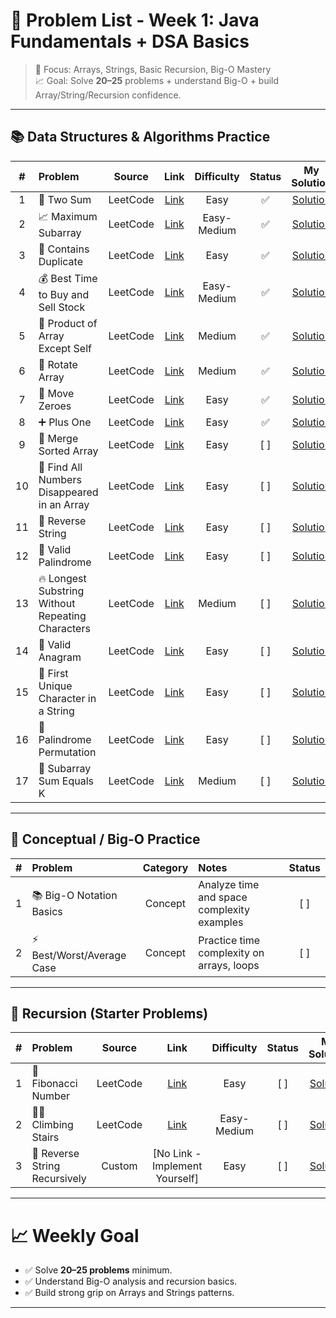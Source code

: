 # 📑 Problem List - Week 1: Java Fundamentals + DSA Basics

> 🎯 Focus: Arrays, Strings, Basic Recursion, Big-O Mastery  
> 📈 Goal: Solve **20–25** problems + understand Big-O + build Array/String/Recursion confidence.

---

## 📚 Data Structures & Algorithms Practice

| #  | Problem                                           |  Source  |                                         Link                                          | Difficulty  | Status | My Solution  |
|:--:|:--------------------------------------------------|:--------:|:-------------------------------------------------------------------------------------:|:-----------:|:------:|:------------:|
| 1  | 🧮 Two Sum                                        | LeetCode |                    [Link](https://leetcode.com/problems/two-sum/)                     |    Easy     |  ✅   | [Solution](https://github.com/sams52s/problem_solving/blob/main/LeetCode%20Random/TwoSum.java) |
| 2  | 📈 Maximum Subarray                               | LeetCode |                [Link](https://leetcode.com/problems/maximum-subarray/)                | Easy-Medium |  ✅   | [Solution](https://github.com/sams52s/problem_solving/blob/main/LeetCode%20Random/MaxSubArray.java) |
| 3  | 🔎 Contains Duplicate                             | LeetCode |               [Link](https://leetcode.com/problems/contains-duplicate/)               |    Easy     |  ✅    | [Solution]() |
| 4  | 💰 Best Time to Buy and Sell Stock                | LeetCode |        [Link](https://leetcode.com/problems/best-time-to-buy-and-sell-stock/)         | Easy-Medium |  ✅    | [Solution]() |
| 5  | 🛒 Product of Array Except Self                   | LeetCode |          [Link](https://leetcode.com/problems/product-of-array-except-self/)          |   Medium    |  ✅    | [Solution]() |
| 6  | 🔄 Rotate Array                                   | LeetCode |                  [Link](https://leetcode.com/problems/rotate-array/)                  |   Medium    |  ✅    | [Solution]() |
| 7  | 🧹 Move Zeroes                                    | LeetCode |                  [Link](https://leetcode.com/problems/move-zeroes/)                   |    Easy     |  ✅    | [Solution]() |
| 8  | ➕ Plus One                                        | LeetCode |                    [Link](https://leetcode.com/problems/plus-one/)                    |    Easy     |  ✅    | [Solution]() |
| 9  | 🔗 Merge Sorted Array                             | LeetCode |               [Link](https://leetcode.com/problems/merge-sorted-array/)               |    Easy     |  [ ]   | [Solution]() |
| 10 | 👻 Find All Numbers Disappeared in an Array       | LeetCode |    [Link](https://leetcode.com/problems/find-all-numbers-disappeared-in-an-array/)    |    Easy     |  [ ]   | [Solution]() |
| 11 | 🔄 Reverse String                                 | LeetCode |                 [Link](https://leetcode.com/problems/reverse-string/)                 |    Easy     |  [ ]   | [Solution]() |
| 12 | 🧪 Valid Palindrome                               | LeetCode |                [Link](https://leetcode.com/problems/valid-palindrome/)                |    Easy     |  [ ]   | [Solution]() |
| 13 | 🔥 Longest Substring Without Repeating Characters | LeetCode | [Link](https://leetcode.com/problems/longest-substring-without-repeating-characters/) |   Medium    |  [ ]   | [Solution]() |
| 14 | 🧩 Valid Anagram                                  | LeetCode |                 [Link](https://leetcode.com/problems/valid-anagram/)                  |    Easy     |  [ ]   | [Solution]() |
| 15 | 🎯 First Unique Character in a String             | LeetCode |       [Link](https://leetcode.com/problems/first-unique-character-in-a-string/)       |    Easy     |  [ ]   | [Solution]() |
| 16 | 🧠 Palindrome Permutation                         | LeetCode |             [Link](https://leetcode.com/problems/palindrome-permutation/)             |    Easy     |  [ ]   | [Solution]() |
| 17 | 🧩 Subarray Sum Equals K                          | LeetCode |             [Link](https://leetcode.com/problems/subarray-sum-equals-k/)              |   Medium    |  [ ]   | [Solution]() |

---

## 🔎 Conceptual / Big-O Practice

| # | Problem | Category | Notes | Status |
|:-:|:--------|:--------:|:------|:------:|
| 1 | 📚 Big-O Notation Basics | Concept | Analyze time and space complexity examples | [ ] |
| 2 | ⚡ Best/Worst/Average Case | Concept | Practice time complexity on arrays, loops | [ ] |

---

## 🧠 Recursion (Starter Problems)

| # | Problem | Source | Link | Difficulty | Status | My Solution |
|:-:|:--------|:------:|:----:|:----------:|:------:|:-----------:|
| 1 | 🔁 Fibonacci Number | LeetCode | [Link](https://leetcode.com/problems/fibonacci-number/) | Easy | [ ] | [Solution]() |
| 2 | 🧗‍♂️ Climbing Stairs | LeetCode | [Link](https://leetcode.com/problems/climbing-stairs/) | Easy-Medium | [ ] | [Solution]() |
| 3 | 🔄 Reverse String Recursively | Custom | [No Link - Implement Yourself] | Easy | [ ] | [Solution]() |

---

# 📈 Weekly Goal
- ✅ Solve **20–25 problems** minimum.
- ✅ Understand Big-O analysis and recursion basics.
- ✅ Build strong grip on Arrays and Strings patterns.

---
